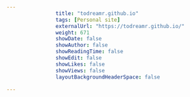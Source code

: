 ---
                title: "todreamr.github.io"
                tags: [Personal site]
                externalUrl: "https://todreamr.github.io/"
                weight: 671
                showDate: false
                showAuthor: false
                showReadingTime: false
                showEdit: false
                showLikes: false
                showViews: false
                layoutBackgroundHeaderSpace: false
                ---
